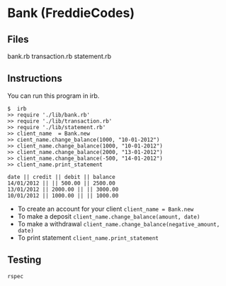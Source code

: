 Bank (FreddieCodes)
=====================================

Files
---------
bank.rb
transaction.rb
statement.rb


Instructions
---------
You can run this program in irb.

```
$  irb
>> require './lib/bank.rb'
>> require './lib/transaction.rb'
>> require './lib/statement.rb'
>> client_name  = Bank.new
>> cient_name.change_balance(1000, "10-01-2012")
>> client_name.change_balance(1000, "10-01-2012")
>> client_name.change_balance(2000, "13-01-2012")
>> client_name.change_balance(-500, "14-01-2012")
>> client_name.print_statement

date || credit || debit || balance
14/01/2012 || || 500.00 || 2500.00
13/01/2012 || 2000.00 || || 3000.00
10/01/2012 || 1000.00 || || 1000.00
```

* To create an account for your client `client_name = Bank.new`
* To make a deposit `client_name.change_balance(amount, date)`
* To make a withdrawal `client_name.change_balance(negative_amount, date)`
* To print statement `client_name.print_statement`

Testing
---------

```rspec```
